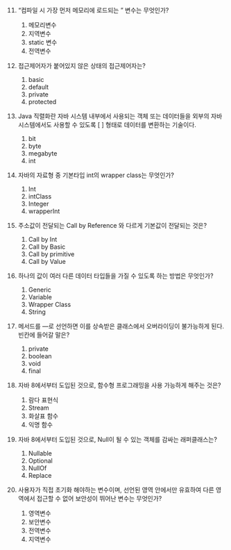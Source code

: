 11. “컴파일 시 가장 먼저 메모리에 로드되는 ” 변수는 무엇인가?
    1. 메모리변수
    2. 지역변수
    3. static 변수
    4. 전역변수
    
12. 접근제어자가 붙어있지 않은 상태의 접근제어자는?
    1. basic
    2. default
    3. private
    4. protected

13. Java 직렬화란 자바 시스템 내부에서 사용되는 객체 또는 데이터들을 외부의 자바 시스템에서도 사용할 수 있도록 [      ] 형태로 데이터를 변환하는 기술이다.
    1. bit
    2. byte
    3. megabyte
    4. int

14. 자바의 자료형 중 기본타입 int의 wrapper class는 무엇인가?
    1. Int
    2. intClass
    3. Integer
    4. wrapperInt
    
15. 주소값이 전달되는 Call by Reference 와 다르게 기본값이 전달되는 것은?
    1. Call by Int
    2. Call by Basic
    3. Call by primitive
    4. Call by Value

16. 하나의 값이 여러 다른 데이터 타입들을 가질 수 있도록 하는 방법은 무엇인가?
    1. Generic
    2. Variable
    3. Wrapper Class
    4. String
    
17. 메서드를 —로 선언하면 이를 상속받은 클래스에서 오버라이딩이 불가능하게 된다. 빈칸에 들어갈 말은?
    1. private
    2. boolean
    3. void
    4. final
    
18. 자바 8에서부터 도입된 것으로, 함수형 프로그래밍을 사용 가능하게 해주는  것은?
    1. 람다 표현식
    2. Stream
    3. 화살표 함수
    4. 익명 함수
    
19. 자바 8에서부터 도입된 것으로, Null이 될 수 있는 객체를 감싸는 래퍼클래스는?
    1. Nullable
    2. Optional
    3. NullOf
    4. Replace
    
20. 사용자가 직접 초기화 해야하는 변수이며, 선언된 영역 안에서만 유효하여 다른 영역에서 접근할 수 없어 보안성이 뛰어난 변수는 무엇인가?
    1. 영역변수
    2. 보안변수
    3. 전역변수
    4. 지역변수